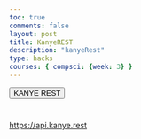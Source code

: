 ```yaml
---
toc: true
comments: false
layout: post
title: KanyeREST
description: "kanyeRest"
type: hacks
courses: { compsci: {week: 3} }
---
```

<head>
<script src="https://ajax.googleapis.com/ajax/libs/jquery/3.6.4/jquery.min.js"></script>
</head>
<button id="a">KANYE REST</button>
<h1 id="ye"></h1>

https://api.kanye.rest

<script>
function getQuote(){
    $(document).ready(function(){
        const grab = $.get("https://api.kanye.rest", function(result){
            const quote = result.quote;
            document.getElementById("ye").innerHTML=quote;
            var msg = new SpeechSynthesisUtterance();
            msg.text=quote;
            msg.rate = 1.75;
            window.speechSynthesis.speak(msg);
        });
        });
    }

// TTS SYNTHESIS TESTER
//const button = document.getElementById("a");
//function testTTS(){
//    if ('speechSynthesis' in window) {
 //       console.log("monke");
//       }else{
         // Speech Synthesis Not Supported 😣
//         alert("Sorry, your browser doesn't support text to speech!");
  //     }
//}
//button.addEventListener("click", testTTS);
const interval = 10000;
getQuote();
const intervalId = setInterval(getQuote, interval);

</script>